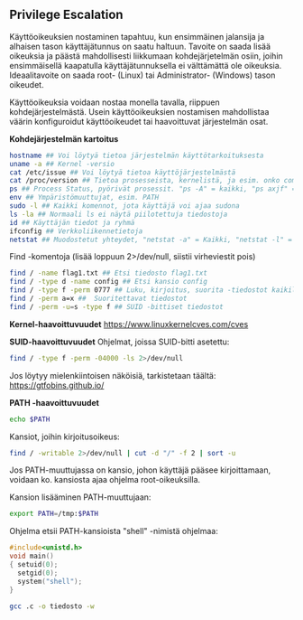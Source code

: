 ## Privilege Escalation

Käyttöoikeuksien nostaminen tapahtuu, kun ensimmäinen jalansija ja alhaisen tason käyttäjätunnus on saatu haltuun.
Tavoite on saada lisää oikeuksia ja päästä mahdollisesti liikkumaan kohdejärjetelmän osiin, joihin ensimmäisellä kaapatulla käyttäjätunnuksella ei välttämättä ole oikeuksia.
Ideaalitavoite on saada root- (Linux) tai Administrator- (Windows) tason oikeudet.

Käyttöoikeuksia voidaan nostaa monella tavalla, riippuen kohdejärjestelmästä.
Usein käyttöoikeuksien nostamisen mahdollistaa väärin konfiguroidut käyttöoikeudet tai haavoittuvat järjestelmän osat.

**Kohdejärjestelmän kartoitus**
```bash
hostname ## Voi löytyä tietoa järjestelmän käyttötarkoituksesta
uname -a ## Kernel -versio
cat /etc/issue ## Voi löytyä tietoa käyttöjärjestelmästä 
cat /proc/version ## Tietoa prosesseista, kernelistä, ja esim. onko compiler (esim. gcc) asennettu
ps ## Process Status, pyörivät prosessit. "ps -A" = kaikki, "ps axjf" = prosessipuu
env ## Ympäristömuuttujat, esim. PATH
sudo -l ## Kaikki komennot, jota käyttäjä voi ajaa sudona
ls -la ## Normaali ls ei näytä piilotettuja tiedostoja
id ## Käyttäjän tiedot ja ryhmä
ifconfig ## Verkkoliikennetietoja
netstat ## Muodostetut yhteydet, "netstat -a" = Kaikki, "netstat -l" = Yhteydettä odottavat. Voi lisätä t (TCP) tai u (UDP), esim. "netstat -at"
```
Find -komentoja (lisää loppuun 2>/dev/null, siistii virheviestit pois)
```bash
find / -name flag1.txt ## Etsi tiedosto flag1.txt
find / -type d -name config ## Etsi kansio config
find / -type f -perm 0777 ## Luku, kirjoitus, suorita -tiedostot kaikille käyttäjille
find / -perm a=x ##  Suoritettavat tiedostot
find / -perm -u=s -type f ## SUID -bittiset tiedostot 
```

**Kernel-haavoittuvuudet**
https://www.linuxkernelcves.com/cves

**SUID-haavoittuvuudet**
Ohjelmat, joissa SUID-bitti asetettu:
```bash
find / -type f -perm -04000 -ls 2>/dev/null
```
Jos löytyy mielenkiintoisen näköisiä, tarkistetaan täältä:
https://gtfobins.github.io/


**PATH -haavoittuvuudet**
```bash
echo $PATH
```
Kansiot, joihin kirjoitusoikeus:
```bash
find / -writable 2>/dev/null | cut -d "/" -f 2 | sort -u
```
Jos PATH-muuttujassa on kansio, johon käyttäjä pääsee kirjoittamaan, voidaan ko. kansiosta ajaa ohjelma root-oikeuksilla.

Kansion lisääminen PATH-muuttujaan:
```bash
export PATH=/tmp:$PATH
```
Ohjelma etsii PATH-kansioista "shell" -nimistä ohjelmaa:

```c
#include<unistd.h>
void main()
{ setuid(0);
  setgid(0);
  system("shell");
}
```
```bash
gcc .c -o tiedosto -w
```
